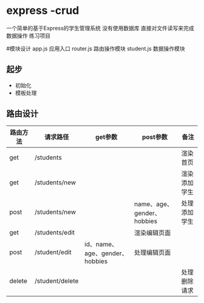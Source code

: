 # express -crud
一个简单的基于Express的学生管理系统
没有使用数据库 直接对文件读写来完成数据操作
练习项目

#模块设计
app.js 应用入口
router.js 路由操作模块
student.js 数据操作模块

## 起步
- 初始化
- 模板处理

## 路由设计

|路由方法|请求路径      | get参数 | post参数 | 备注 |
| ---- | ---- | ---- | ---- | ---- |
| get | /students |      |      | 渲染首页 |
| get | /students/new |      |     | 渲染添加学生 |
| post | /students/new |      |    name、age、gender、hobbies   | 处理添加学生 |
| get | /students/edit |    | 渲染编辑页面 ||
| post | /student/edit | id、name、age、gender、hobbies |  处理编辑页面  ||
| delete | /student/delete | | |处理删除请求|
